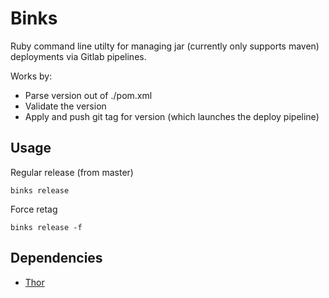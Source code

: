 # Binks

Ruby command line utilty for managing jar (currently only supports maven) deployments via Gitlab pipelines.

Works by:

* Parse version out of ./pom.xml
* Validate the version
* Apply and push git tag for version (which launches the deploy pipeline)

## Usage

Regular release (from master)
```shell
binks release
```

Force retag
```shell
binks release -f
```

## Dependencies

* [Thor](http://whatisthor.com/)